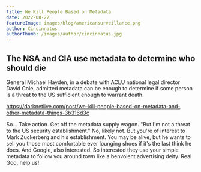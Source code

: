 ```yaml
---
title: We Kill People Based on Metadata
date: 2022-08-22
featureImage: images/blog/americansurveillance.png
author: Cincinnatus
authorThumb: /images/author/cincinnatus.jpg
---
```


## The NSA and CIA use metadata to determine who should die

General Michael Hayden, in a debate with ACLU national legal director David Cole, admitted metadata can be enough to determine if some person is a threat to the US sufficient enough to warrant death.

https://darknetlive.com/post/we-kill-people-based-on-metadata-and-other-metadata-things-3b316d3c

So... Take action. Get off the metadata supply wagon. "But I'm not a threat to the US security establishment." No, likely not. But you're of interest to Mark Zuckerberg and his establishment. You may be alive, but he wants to sell you those most comfortable ever lounging shoes if it's the last think he does. And Google, also interested. So interested they use your simple metadata to follow you around town like a benvolent advertising deity. Real God, help us!